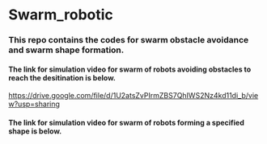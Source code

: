 # Swarm_robotic
### This repo contains the codes for swarm obstacle avoidance and swarm shape formation.
#### The link for simulation video for swarm of robots avoiding obstacles to reach the desitination is below.
https://drive.google.com/file/d/1U2atsZvPIrmZBS7QhIWS2Nz4kd11di_b/view?usp=sharing
#### The link for simulation video for swarm of robots forming a specified shape is below. 
